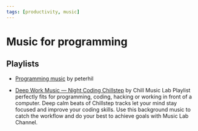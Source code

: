 ```yaml
---
tags: [productivity, music]
---
```


# Music for programming

## Playlists

- [Programming music](https://www.youtube.com/playlist?list=PLpktWY-IJ9rmiCFN9YzS_YqabzqzdjvRm)
by peterhil

- [Deep Work Music — Night Coding Chillstep](https://www.youtube.com/watch?v=FuaQ1QhJOkc)
by Chill Music Lab
Playlist perfectly fits for programming, coding, hacking or working in front of a computer. Deep calm beats of Chillstep tracks let your mind stay focused and improve your coding skills. Use this background music to catch the workflow and do your best to achieve goals with Music Lab Channel.